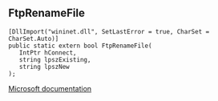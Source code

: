 ## FtpRenameFile

```
[DllImport("wininet.dll", SetLastError = true, CharSet = CharSet.Auto)]
public static extern bool FtpRenameFile(
   IntPtr hConnect,
   string lpszExisting,
   string lpszNew
);
```

[Microsoft documentation](https://docs.microsoft.com/en-us/windows/win32/api/wininet/nf-wininet-ftprenamefilea)
